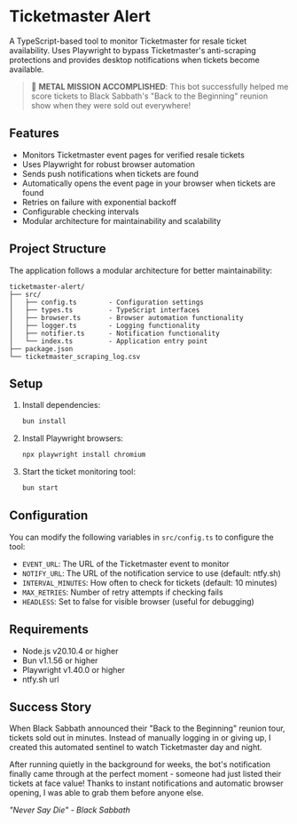 # Ticketmaster Alert

A TypeScript-based tool to monitor Ticketmaster for resale ticket availability. Uses Playwright to bypass Ticketmaster's anti-scraping protections and provides desktop notifications when tickets become available.

> 🤘 **METAL MISSION ACCOMPLISHED**: This bot successfully helped me score tickets to Black Sabbath's "Back to the Beginning" reunion show when they were sold out everywhere!

## Features

- Monitors Ticketmaster event pages for verified resale tickets
- Uses Playwright for robust browser automation
- Sends push notifications when tickets are found
- Automatically opens the event page in your browser when tickets are found
- Retries on failure with exponential backoff
- Configurable checking intervals
- Modular architecture for maintainability and scalability

## Project Structure

The application follows a modular architecture for better maintainability:

```
ticketmaster-alert/
├── src/
│   ├── config.ts        - Configuration settings
│   ├── types.ts         - TypeScript interfaces
│   ├── browser.ts       - Browser automation functionality
│   ├── logger.ts        - Logging functionality
│   ├── notifier.ts      - Notification functionality
│   └── index.ts         - Application entry point
├── package.json
└── ticketmaster_scraping_log.csv
```

## Setup

1. Install dependencies:
   ```bash
   bun install
   ```

2. Install Playwright browsers:
   ```bash
   npx playwright install chromium
   ```

3. Start the ticket monitoring tool:
   ```bash
   bun start
   ```

## Configuration

You can modify the following variables in `src/config.ts` to configure the tool:

- `EVENT_URL`: The URL of the Ticketmaster event to monitor
- `NOTIFY_URL`: The URL of the notification service to use (default: ntfy.sh)
- `INTERVAL_MINUTES`: How often to check for tickets (default: 10 minutes)
- `MAX_RETRIES`: Number of retry attempts if checking fails
- `HEADLESS`: Set to false for visible browser (useful for debugging)

## Requirements

- Node.js v20.10.4 or higher
- Bun v1.1.56 or higher
- Playwright v1.40.0 or higher
- ntfy.sh url

## Success Story

When Black Sabbath announced their "Back to the Beginning" reunion tour, tickets sold out in minutes. Instead of manually logging in or giving up, I created this automated sentinel to watch Ticketmaster day and night.

After running quietly in the background for weeks, the bot's notification finally came through at the perfect moment - someone had just listed their tickets at face value! Thanks to instant notifications and automatic browser opening, I was able to grab them before anyone else.

*"Never Say Die" - Black Sabbath*

